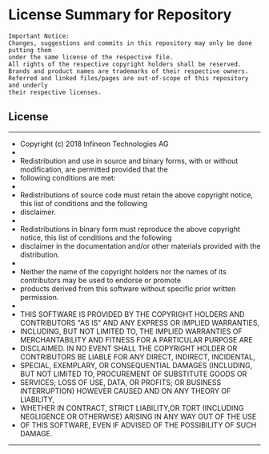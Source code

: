 # License Summary for Repository
```
Important Notice:
Changes, suggestions and commits in this repository may only be done putting them 
under the same license of the respective file.
All rights of the respective copyright holders shall be reserved.
Brands and product names are trademarks of their respective owners.
Referred and linked files/pages are out-of-scope of this repository and underly
their respective licenses.
```
## License

*********************************************************************************************************************
 * Copyright (c) 2018 Infineon Technologies AG
 * 
 * Redistribution and use in source and binary forms, with or without modification, are permitted provided that the 
 * following conditions are met:   
 *                                                                              
 * Redistributions of source code must retain the above copyright notice, this list of conditions and the following 
 * disclaimer.                        
 * 
 * Redistributions in binary form must reproduce the above copyright notice, this list of conditions and the following 
 * disclaimer in the documentation and/or other materials provided with the distribution.                       
 * 
 * Neither the name of the copyright holders nor the names of its contributors may be used to endorse or promote 
 * products derived from this software without specific prior written permission.                                           
 *                                                                              
 * THIS SOFTWARE IS PROVIDED BY THE COPYRIGHT HOLDERS AND CONTRIBUTORS "AS IS" AND ANY EXPRESS OR IMPLIED WARRANTIES, 
 * INCLUDING, BUT NOT LIMITED TO, THE IMPLIED WARRANTIES OF MERCHANTABILITY AND FITNESS FOR A PARTICULAR PURPOSE ARE  
 * DISCLAIMED. IN NO EVENT SHALL THE COPYRIGHT HOLDER OR CONTRIBUTORS BE LIABLE  FOR ANY DIRECT, INDIRECT, INCIDENTAL, 
 * SPECIAL, EXEMPLARY, OR CONSEQUENTIAL DAMAGES (INCLUDING, BUT NOT LIMITED TO, PROCUREMENT OF SUBSTITUTE GOODS OR  
 * SERVICES; LOSS OF USE, DATA, OR PROFITS; OR BUSINESS INTERRUPTION) HOWEVER CAUSED AND ON ANY THEORY OF LIABILITY, 
 * WHETHER IN CONTRACT, STRICT LIABILITY,OR TORT (INCLUDING NEGLIGENCE OR OTHERWISE) ARISING IN ANY WAY OUT OF THE USE 
 * OF THIS SOFTWARE, EVEN IF ADVISED OF THE POSSIBILITY OF SUCH DAMAGE.   
 *********************************************************************************************************************

 
